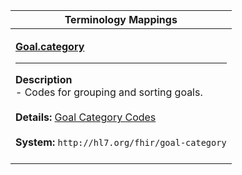 |Terminology Mappings|
|---|
|<p>**[Goal.category](http://hl7.org/fhir/DSTU2/goal-definitions.html#Goal.category)**<hr>**Description**<br>- Codes for grouping and sorting goals.<br><br>**Details:** [Goal Category Codes](http://hl7.org/fhir/dstu2/valueset-goal-category.html)<br><br>**System:** `http://hl7.org/fhir/goal-category`<br><br>|
